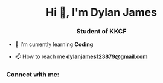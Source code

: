 <h1 align="center">Hi 👋, I'm Dylan James</h1>
<h3 align="center">Student of KKCF</h3>

- 🌱 I’m currently learning **Coding**

- 📫 How to reach me **dylanjames123879@gmail.com**

<h3 align="left">Connect with me:</h3>
<p align="left">
</p>
